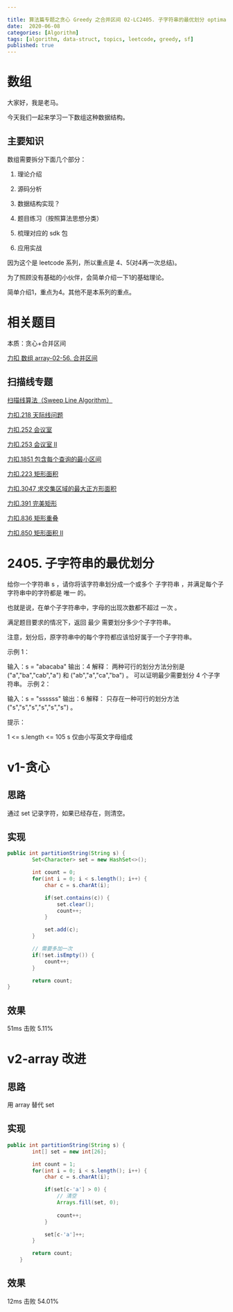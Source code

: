 ```yaml
---

title: 算法篇专题之贪心 Greedy 之合并区间 02-LC2405. 子字符串的最优划分 optimal-partition-of-string
date:  2020-06-08
categories: [Algorithm]
tags: [algorithm, data-struct, topics, leetcode, greedy, sf]
published: true
---
```



# 数组

大家好，我是老马。

今天我们一起来学习一下数组这种数据结构。

## 主要知识

数组需要拆分下面几个部分：

1. 理论介绍

2. 源码分析

3. 数据结构实现？

4. 题目练习（按照算法思想分类）

5. 梳理对应的 sdk 包

6. 应用实战

因为这个是 leetcode 系列，所以重点是 4、5(对4再一次总结)。

为了照顾没有基础的小伙伴，会简单介绍一下1的基础理论。

简单介绍1，重点为4。其他不是本系列的重点。

# 相关题目

本质：贪心+合并区间

[力扣 数组 array-02-56. 合并区间](https://houbb.github.io/2020/06/08/algorithm-000-leetcode-data-struct-001-array-topics-array-02-leetcode-LC56)

## 扫描线专题

[扫描线算法（Sweep Line Algorithm）](https://houbb.github.io/2020/06/08/algorithm-000-leetcode-data-struct-001-array-06-000-sweep-line-intro)

[力扣.218 天际线问题](https://houbb.github.io/2020/06/08/algorithm-000-leetcode-data-struct-001-array-06-218-sweep-line-skyline)

[力扣.252 会议室](https://houbb.github.io/2020/06/08/algorithm-000-leetcode-data-struct-001-array-06-252-sweep-line-meeting-room)

[力扣.253 会议室 II](https://houbb.github.io/2020/06/08/algorithm-000-leetcode-data-struct-001-array-06-253-sweep-line-meeting-room-ii)

[力扣.1851 包含每个查询的最小区间](https://houbb.github.io/2020/06/08/algorithm-000-leetcode-data-struct-001-array-06-1851-sweep-line-minimum-interval-to-include-each-query)

[力扣.223 矩形面积](https://houbb.github.io/2020/06/08/algorithm-000-leetcode-data-struct-001-array-06-223-sweep-line-rectangle-area)

[力扣.3047 求交集区域的最大正方形面积](https://houbb.github.io/2020/06/08/algorithm-000-leetcode-data-struct-001-array-06-3047-sweep-line-find-the-largest-area-of-square-inside-two-rectangles)

[力扣.391 完美矩形](https://houbb.github.io/2020/06/08/algorithm-000-leetcode-data-struct-001-array-06-391-sweep-line-perfect-rectangle)

[力扣.836 矩形重叠](https://houbb.github.io/2020/06/08/algorithm-000-leetcode-data-struct-001-array-06-836-sweep-line-rectangle-overlap)

[力扣.850 矩形面积 II](https://houbb.github.io/2020/06/08/algorithm-000-leetcode-data-struct-001-array-06-850-sweep-line-rectangle-area-ii)

# 2405. 子字符串的最优划分

给你一个字符串 s ，请你将该字符串划分成一个或多个 子字符串 ，并满足每个子字符串中的字符都是 唯一 的。

也就是说，在单个子字符串中，字母的出现次数都不超过 一次 。

满足题目要求的情况下，返回 最少 需要划分多少个子字符串。

注意，划分后，原字符串中的每个字符都应该恰好属于一个子字符串。
 

示例 1：

输入：s = "abacaba"
输出：4
解释：
两种可行的划分方法分别是 ("a","ba","cab","a") 和 ("ab","a","ca","ba") 。
可以证明最少需要划分 4 个子字符串。
示例 2：

输入：s = "ssssss"
输出：6
解释：
只存在一种可行的划分方法 ("s","s","s","s","s","s") 。
 

提示：

1 <= s.length <= 105
s 仅由小写英文字母组成

# v1-贪心

## 思路

通过 set 记录字符，如果已经存在，则清空。

## 实现

```java
public int partitionString(String s) {
        Set<Character> set = new HashSet<>();

        int count = 0;
        for(int i = 0; i < s.length(); i++) {
            char c = s.charAt(i);

            if(set.contains(c)) {
                set.clear();
                count++;
            } 

            set.add(c);
        }

        // 需要多加一次
        if(!set.isEmpty()) {
            count++;
        }

        return count;
}
```

## 效果

51ms 击败 5.11%

# v2-array 改进

## 思路

用 array 替代 set

## 实现

```java
public int partitionString(String s) {
        int[] set = new int[26];

        int count = 1;
        for(int i = 0; i < s.length(); i++) {
            char c = s.charAt(i);

            if(set[c-'a'] > 0) {
                // 清空
                Arrays.fill(set, 0);
                
                count++;
            }

            set[c-'a']++;
        }

        return count;
    }
```

## 效果

12ms 击败 54.01%



